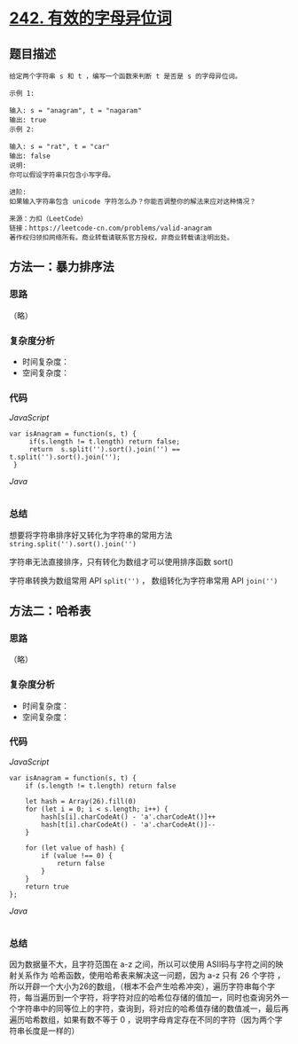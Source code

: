 # [242. 有效的字母异位词](https://leetcode-cn.com/problems/valid-anagram/)

## 题目描述

```
给定两个字符串 s 和 t ，编写一个函数来判断 t 是否是 s 的字母异位词。

示例 1:

输入: s = "anagram", t = "nagaram"
输出: true
示例 2:

输入: s = "rat", t = "car"
输出: false
说明:
你可以假设字符串只包含小写字母。

进阶:
如果输入字符串包含 unicode 字符怎么办？你能否调整你的解法来应对这种情况？

来源：力扣（LeetCode）
链接：https://leetcode-cn.com/problems/valid-anagram
著作权归领扣网络所有。商业转载请联系官方授权，非商业转载请注明出处。
```

## 方法一：**暴力排序法**

### 思路

（略）

### 复杂度分析

- 时间复杂度：
- 空间复杂度：

### 代码

*JavaScript*

```JS
var isAnagram = function(s, t) {
     if(s.length != t.length) return false;
     return  s.split('').sort().join('') == t.split('').sort().join('');
 }
```

*Java*

```Java

```

### **总结**

想要将字符串排序好又转化为字符串的常用方法 `string.split('').sort().join('')`

字符串无法直接排序，只有转化为数组才可以使用排序函数 sort()

字符串转换为数组常用 API `split('')` ， 数组转化为字符串常用 API `join('')`

## 方法二：**哈希表**

### 思路

（略）

### 复杂度分析

- 时间复杂度：
- 空间复杂度：

### 代码

*JavaScript*

```JS
var isAnagram = function(s, t) {
	if (s.length != t.length) return false

    let hash = Array(26).fill(0)
    for (let i = 0; i < s.length; i++) {
        hash[s[i].charCodeAt() - 'a'.charCodeAt()]++
        hash[t[i].charCodeAt() - 'a'.charCodeAt()]--
    } 

    for (let value of hash) {
        if (value !== 0) {
            return false
        }
    }
    return true
};
```

*Java*

```Java

```

### **总结**

因为数据量不大，且字符范围在 a-z 之间，所以可以使用 ASII码与字符之间的映射关系作为 哈希函数，使用哈希表来解决这一问题，因为 a-z 只有 26 个字符 ，所以开辟一个大小为26的数组，（根本不会产生哈希冲突），遍历字符串每个字符，每当遍历到一个字符，将字符对应的哈希位存储的值加一，同时也查询另外一个字符串中的同等位上的字符，查询到，将对应的哈希值存储的数值减一，最后再遍历哈希数组，如果有数不等于 0 ，说明字母肯定存在不同的字符（因为两个字符串长度是一样的） 